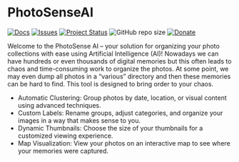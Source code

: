 # PhotoSenseAI

[![Docs](https://img.shields.io/badge/Sphinx-Docs-Green)](https://erdogant.github.io/PhotoSenseAI/)
[![Issues](https://img.shields.io/github/issues/erdogant/PhotoSenseAI.svg)](https://github.com/erdogant/PhotoSenseAI/issues)
[![Project Status](http://www.repostatus.org/badges/latest/active.svg)](http://www.repostatus.org/#active)
![GitHub repo size](https://img.shields.io/github/repo-size/erdogant/PhotoSenseAI)
[![Donate](https://img.shields.io/badge/Support%20this%20project-grey.svg?logo=github%20sponsors)](https://erdogant.github.io/PhotoSenseAI/pages/html/Documentation.html#)




Welcome to the PhotoSense AI – your solution for organizing your photo collections with ease using Artificial Intelligence (AI)! Nowadays we can have hundreds or even thousands of digital memories but this often leads to chaos and time-consuming work to organize the photos. At some point, we may even dump all photos in a “various” directory and then these memories can be hard to find. This tool is designed to bring order to your chaos.

* Automatic Clustering: Group photos by date, location, or visual content using advanced techniques.
* Custom Labels: Rename groups, adjust categories, and organize your images in a way that makes sense to you.
* Dynamic Thumbnails: Choose the size of your thumbnails for a customized viewing experience.
* Map Visualization: View your photos on an interactive map to see where your memories were captured.
